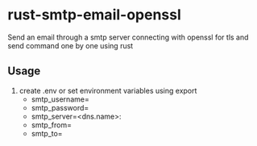 # rust-smtp-email-openssl
Send an email through a smtp server connecting with openssl for tls and send command one by one using rust

## Usage

1. create .env or set environment variables using export
   - smtp_username=
   - smtp_password=
   - smtp_server=<dns.name>:<port>
   - smtp_from=
   - smtp_to=
